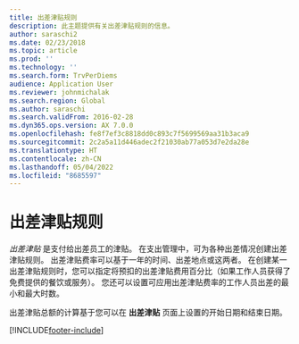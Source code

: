 ```yaml
---
title: 出差津贴规则
description: 此主题提供有关出差津贴规则的信息。
author: saraschi2
ms.date: 02/23/2018
ms.topic: article
ms.prod: ''
ms.technology: ''
ms.search.form: TrvPerDiems
audience: Application User
ms.reviewer: johnmichalak
ms.search.region: Global
ms.author: saraschi
ms.search.validFrom: 2016-02-28
ms.dyn365.ops.version: AX 7.0.0
ms.openlocfilehash: fe8f7ef3c8818dd0c893c7f5699569aa31b3aca9
ms.sourcegitcommit: 2c2a5a11d446adec2f21030ab77a053d7e2da28e
ms.translationtype: HT
ms.contentlocale: zh-CN
ms.lasthandoff: 05/04/2022
ms.locfileid: "8685597"
---
```

# <a name="per-diem-rules"></a>出差津贴规则

*出差津贴* 是支付给出差员工的津贴。 在支出管理中，可为各种出差情况创建出差津贴规则。 出差津贴费率可以基于一年的时间、出差地点或这两者。 在创建某一出差津贴规则时，您可以指定将预扣的出差津贴费用百分比（如果工作人员获得了免费提供的餐饮或服务）。 您还可以设置可应用出差津贴费率的工作人员出差的最小和最大时数。

出差津贴总额的计算基于您可以在 **出差津贴** 页面上设置的开始日期和结束日期。


[!INCLUDE[footer-include](../includes/footer-banner.md)]